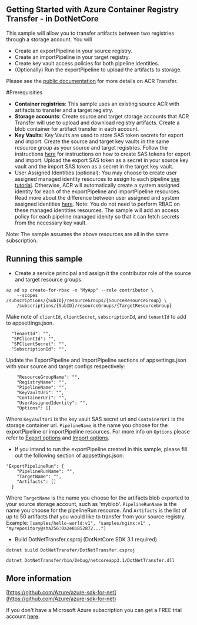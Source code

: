 ## Getting Started with Azure Container Registry Transfer - in DotNetCore ##

This sample will allow you to transfer artifacts between two registries through a storage account. You will
* Create an exportPipeline in your source registry.
* Create an importPipeline in your target registry.
* Create key vault access policies for both pipeline identities.
* (Optionally) Run the exportPipeline to upload the artifacts to storage. 

Please see the [public documentation](https://docs.microsoft.com/en-us/azure/container-registry/container-registry-transfer-images) for more details on ACR Transfer.


#Prerequisities

* **Container registries**: This sample uses an existing source ACR with artifacts to transfer and a target registry. 
* **Storage accounts**: Create source and target storage accounts that ACR Transfer will use to upload and download registry artifacts. Create a blob container for artifact transfer in each account.
* **Key Vaults**: Key Vaults are used to store SAS token secrets for export and import. Create the source and target key vaults in the same resource group as your source and target registries. Follow the instructions [here](https://docs.microsoft.com/en-us/azure/container-registry/container-registry-transfer-images#create-and-store-sas-keys) for instructions on how to create SAS tokens for export and import. Upload the export SAS token as a secret in your source key vault and the import SAS token as a secret in the target key vault.
* User Assigned Identities (optional): You may choose to create user assigned managed identity resources to assign to each pipeline [see tutorial](https://docs.microsoft.com/en-us/azure/active-directory/managed-identities-azure-resources/how-to-manage-ua-identity-cli). Otherwise, ACR will automatically create a system assigned identity for each of the exportPipeline and importPipeline resources. Read more about the difference between user assigned and system assigned identities [here](https://docs.microsoft.com/en-us/azure/active-directory/managed-identities-azure-resources/overview). Note: You do not need to perform RBAC on these managed identities resources. The sample will add an access policy for each pipeline managed idenity so that it can fetch secrets from the necessary key vault.

Note: The sample assumes the above resources are all in the same subscription.

## Running this sample ##

* Create a service principal and assign it the contributor role of the source and target resource groups.
```
az ad sp create-for-rbac -n "MyApp" --role contributor \
    --scopes /subscriptions/{SubID}/resourceGroups/{SourceResourceGroup} \
    /subscriptions/{SubID}/resourceGroups/{TargetResourceGroup}
```

Make note of `clientId`, `clientSecret`, `subscriptionId`, and `tenantId` to add to appsettings.json.

```
  "TenantId": "",
  "SPClientId": "",
  "SPClientSecret": "",
  "SubscriptionId": "",
```

Update the ExportPipeline and ImportPipeline sections of appsettings.json with your source and target configs respectively:

```
    "ResourceGroupName": "",
    "RegistryName": "",
    "PipelineName": "",
    "KeyVaultUri": "",
    "ContainerUri": "",
    "UserAssignedIdentity": "",
    "Options": []
```

Where `KeyVaultUri` is the key vault SAS secret uri and `ContainerUri` is the storage container uri. `PipelineName` is the name you choose for the exportPipeline or importPipeline resources. For more info on `Options` please refer to [Export options](https://docs.microsoft.com/en-us/azure/container-registry/container-registry-transfer-images#export-options) and [Import options](https://docs.microsoft.com/en-us/azure/container-registry/container-registry-transfer-images#import-options).


* If you intend to run the exportPipeline created in this sample, please fill out the following section of appsettings.json:

```
"ExportPipelineRun": {
    "PipelineRunName": "",
    "TargetName": "",
    "Artifacts": []
  }
```

Where `TargetName` is the name you choose for the artifacts blob exported to your source storage account, such as 'myblob'. `PipelineRunName` is the name you choose for the pipelineRun resource.
And `Artifacts` is the list of up to 50 artifacts that you would like to transfer from your source registry.
Example: `[samples/hello-world:v1", "samples/nginx:v1" , "myrepository@sha256:0a2e01852872..."]`



* Build DotNetTransfer.csproj (DotNetCore SDK 3.1 required)
```
dotnet build DotNetTransfer/DotNetTransfer.csproj

dotnet DotNetTransfer/bin/Debug/netcoreapp3.1/DotNetTransfer.dll
```

## More information ##

[https://github.com/Azure/azure-sdk-for-net](https://github.com/Azure/azure-sdk-for-net)

If you don't have a Microsoft Azure subscription you can get a FREE trial account [here](http://go.microsoft.com/fwlink/?LinkId=330212).